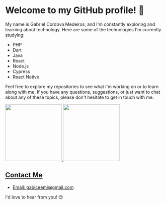 # Welcome to my GitHub profile! 👋

My name is Gabriel Cordova Medeiros, and I'm constantly exploring and learning about technology. Here are some of the technologies I'm currently studying:

- PHP
- Dart
- Java
- React
- Node.js
- Cypress
- React Native
  
Feel free to explore my repositories to see what I'm working on or to learn along with me. If you have any questions, suggestions, or just want to chat about any of these topics, please don't hesitate to get in touch with me.

<div>
<a href="https://github.com/gabiceemi">
<img loading="lazy" height="180em" src="https://github-readme-stats.vercel.app/api/top-langs/?gabiceemi&layout=compact&langs_count=7&theme=dracula"/>
<img loading="lazy" height="180em" src="https://github-readme-stats.vercel.app/api?gabiceemi&show_icons=true&theme=dracula&include_all_commits=true&count_private=true"/>
</div>
  
## Contact Me

- Email: [gabiceemi@gmail.com](mailto:gabiceemi@gmail.com)

I'd love to hear from you! 😊
